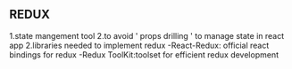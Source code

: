 REDUX
----------

1.state mangement tool
2.to avoid ' props drilling ' to manage state in react app
2.libraries needed to implement redux
    -React-Redux: official react bindings for redux
    -Redux ToolKit:toolset for efficient redux development